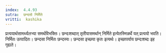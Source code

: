 ```yaml
---
index:  4.4.93
sutra:  छन्दसो निर्मिते
vritti:  kashika 
---
```


प्रत्ययार्थसामर्थ्यलभ्या समर्थविभक्तिः। छन्दःशब्दात् तृतीयासमर्थान् निर्मिते इत्येतस्मिन्नर्थे यत् प्रत्ययो भवति। निर्मितः उत्पादितः। छन्दसा निर्मितः छन्दस्यः। छन्दसा इच्छया कृतः इत्यर्थः। इच्छापर्याय छन्दःशब्दः इह गृह्यते।

